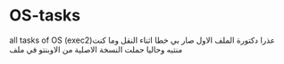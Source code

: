 # OS-tasks
all tasks of OS
(exec2)عذرا دكتورة الملف الاول صار بي خطا اثناء النقل وما كنت منتبه وحاليا حملت النسخة الاصلية من الاوبنتو في ملف 
